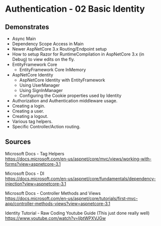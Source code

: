 # Authentication - 02 Basic Identity

## Demonstrates

 * Async Main
 * Dependency Scope Access in Main
 * Newer AspNetCore 3.x Routing/Endpoint setup
 * How to setup Razor for RuntimeCompilation in AspNetCore 3.x (in Debug) to view edits on the fly.
 * EntityFramework Core
   * EntityFramework Core InMemory
 * AspNetCore Identity
   * AspNetCore Identity with EntityFramework
   * Using UserManager<T>
   * Using SignInManager<T>
   * Configuring the Cookie properties used by Identity
 * Authorization and Authentication middleware usage.
 * Creating a login.
 * Creating a user.
 * Creating a logout.
 * Various tag helpers.
 * Specific Controller/Action routing.

 ## Sources

 Microsoft Docs - Tag Helpers  
 https://docs.microsoft.com/en-us/aspnet/core/mvc/views/working-with-forms?view=aspnetcore-3.1  

 Microsoft Docs - DI  
 https://docs.microsoft.com/en-us/aspnet/core/fundamentals/dependency-injection?view=aspnetcore-3.1  

 Microsoft Docs - Controller Methods and Views  
 https://docs.microsoft.com/en-us/aspnet/core/tutorials/first-mvc-app/controller-methods-views?view=aspnetcore-3.1  
 
 Identity Tutorial - Raw Coding Youtube Guide (This just done really well)  
 https://www.youtube.com/watch?v=IjbtWPXVJGw  